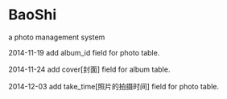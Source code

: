 BaoShi
======

a photo management system

2014-11-19
add album_id field for photo table.

2014-11-24
add cover[封面] field for album table.

2014-12-03
add take_time[照片的拍摄时间] field for photo table.
